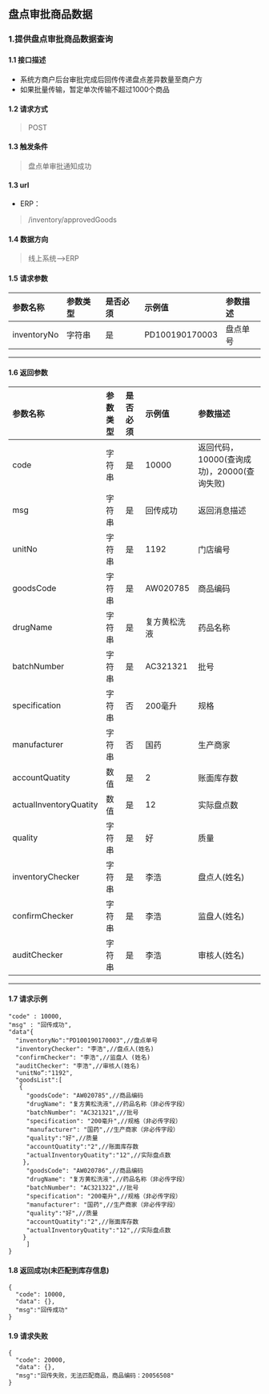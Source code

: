 ## 盘点审批商品数据
### 1.提供盘点审批商品数据查询
#### 1.1 接口描述
* 系统方商户后台审批完成后回传传递盘点差异数量至商户方
* 如果批量传输，暂定单次传输不超过1000个商品
#### 1.2 请求方式
> POST
#### 1.3 触发条件
> 盘点单审批通知成功
#### 1.3 url
* ERP：
> /inventory/approvedGoods
#### 1.4 数据方向
> 线上系统-->ERP
#### 1.5 请求参数
| 参数名称 | 参数类型 | 是否必须 | 示例值 | 参数描述  |
| :---         |     :---      |     :--- | :--- | :--- |
| inventoryNo   | 字符串     | 是    | PD100190170003    | 盘点单号 |
--------------------- 
#### 1.6 返回参数
| 参数名称 | 参数类型 | 是否必须 | 示例值 | 参数描述  |
| :---         |     :---      |     :--- | :--- | :--- |
| code   | 字符串     | 是    | 10000    | 返回代码，10000(查询成功)，20000(查询失败) |
| msg   | 字符串    | 是    | 回传成功    | 返回消息描述 |
| unitNo   | 字符串    | 是    | 1192    | 门店编号 |
| goodsCode   | 字符串    | 是    | AW020785    | 商品编码 |
| drugName   | 字符串    | 是    | 复方黄松洗液    | 药品名称 |
| batchNumber   | 字符串    | 是    | AC321321    | 批号 |
| specification   | 字符串    | 否    | 200毫升    | 规格 |
| manufacturer   | 字符串    | 否    | 国药    | 生产商家 |
| accountQuatity   | 数值    | 是    | 2   | 账面库存数 |
| actualInventoryQuatity   | 数值    | 是    | 12    | 实际盘点数 |
| quality   | 字符串    | 是    | 好    | 质量 |
| inventoryChecker   | 字符串    | 是    | 李浩    | 盘点人(姓名) |
| confirmChecker   | 字符串    | 是    | 李浩    | 监盘人(姓名) |
| auditChecker   | 字符串    | 是    | 李浩   | 审核人(姓名) |
--------------------- 
#### 1.7 请求示例
 ``` 
 "code" : 10000,
 "msg" : "回传成功",
 "data"{
   "inventoryNo":"PD100190170003",//盘点单号
   "inventoryChecker": "李浩",//盘点人(姓名)
   "confirmChecker": "李浩",//监盘人 (姓名)
   "auditChecker": "李浩",//审核人(姓名)
   "unitNo“:"1192",
   "goodsList":[
	{
	  "goodsCode": "AW020785",//商品编码
	  "drugName": "复方黄松洗液",//药品名称（非必传字段）
	  "batchNumber": "AC321321",//批号
	  "specification": "200毫升",//规格（非必传字段）
	  "manufacturer": "国药",//生产商家（非必传字段）
	  "quality":"好",//质量
	  "accountQuatity":"2",//账面库存数
	  "actualInventoryQuatity":"12",//实际盘点数
	 },
	  "goodsCode": "AW020786",//商品编码
	  "drugName": "复方黄松洗液",//药品名称（非必传字段）
	  "batchNumber": "AC321322",//批号
	  "specification": "200毫升",//规格（非必传字段）
	  "manufacturer": "国药",//生产商家（非必传字段）
	  "quality":"好",//质量
	  "accountQuatity":"2",//账面库存数
	  "actualInventoryQuatity":"12",//实际盘点数
	 }
      ]
 }
```
#### 1.8 返回成功(未匹配到库存信息)
```
{
  "code": 10000,
  "data": {},
  "msg":"回传成功"
}
```
#### 1.9 请求失败
```
{
  "code": 20000,
  "data": {},
  "msg":"回传失败，无法匹配商品，商品编码：20056508"
}
```

